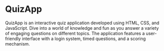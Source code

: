 # QuizApp
QuizApp is an interactive quiz application developed using HTML, CSS, and JavaScript. Dive into a world of knowledge and fun as you answer a variety of engaging questions on different topics. The application features a user-friendly interface with a login system, timed questions, and a scoring mechanism.
